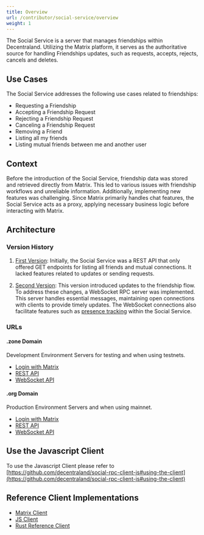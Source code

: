 ```yaml
---
title: Overview
url: /contributor/social-service/overview
weight: 1
---
```


The Social Service is a server that manages friendships within Decentraland. Utilizing the Matrix platform, it serves as the authoritative source for handling Friendships updates, such as requests, accepts, rejects, cancels and deletes.

## Use Cases

The Social Service addresses the following use cases related to friendships:
- Requesting a Friendship
- Accepting a Friendship Request
- Rejecting a Friendship Request
- Canceling a Friendship Request
- Removing a Friend
- Listing all my friends
- Listing mutual friends between me and another user

## Context

Before the introduction of the Social Service, friendship data was stored and retrieved directly from Matrix. This led to various issues with friendship workflows and unreliable information. Additionally, implementing new features was challenging. Since Matrix primarily handles chat features, the Social Service acts as a proxy, applying necessary business logic before interacting with Matrix.

## Architecture

### Version History

1. [First Version](https://adr.decentraland.org/adr/ADR-113): Initially, the Social Service was a REST API that only offered GET endpoints for listing all friends and mutual connections. It lacked features related to updates or sending requests.

2. [Second Version](https://adr.decentraland.org/adr/ADR-189): This version introduced updates to the friendship flow. To address these changes, a WebSocket RPC server was implemented. This server handles essential messages, maintaining open connections with clients to provide timely updates. The WebSocket connections also facilitate features such as [presence tracking](https://github.com/decentraland/adr/blob/420e63926d20166ae832e3de62dd9e3f2370cd49/content/ADR-246-poc-presence.md) within the Social Service.

### URLs

#### .zone Domain

Development Environment Servers for testing and when using testnets.

- [Login with Matrix](https://social.decentraland.zone)
- [REST API](https://social.decentraland.zone)
- [WebSocket API](https://rpc-social.decentraland.zone)

#### .org Domain

Production Environment Servers and when using mainnet.

- [Login with Matrix](https://social.decentraland.org)
- [REST API](https://social.decentraland.org)
- [WebSocket API](https://rpc-social.decentraland.org)

## Use the Javascript Client

To use the Javascript Client please refer to [https://github.com/decentraland/social-rpc-client-js#using-the-client](https://github.com/decentraland/social-rpc-client-js#using-the-client)

## Reference Client Implementations

- [Matrix Client](https://github.com/decentraland/matrix-client)
- [JS Client](https://github.com/decentraland/social-rpc-client-js)
- [Rust Reference Client](https://github.com/decentraland/social-client)
